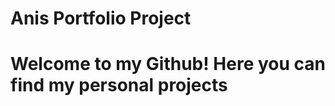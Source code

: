 <h1>Anis Portfolio Project</h1>
<h1>Welcome to my Github! Here you can find my personal projects</h1>
